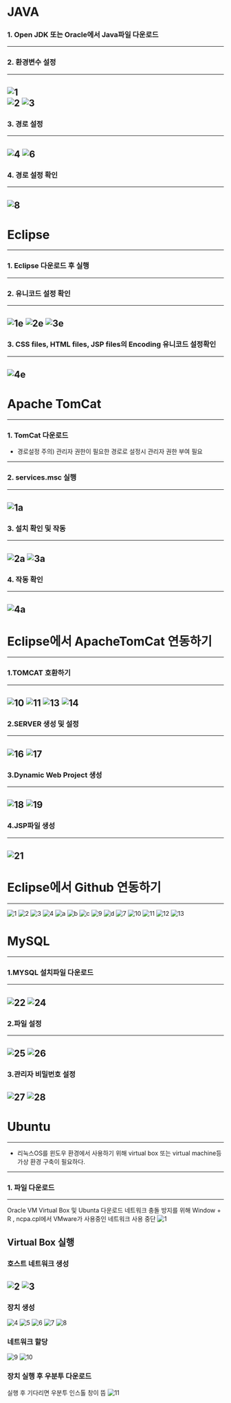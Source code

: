 # JAVA

### 1. Open JDK 또는 Oracle에서 Java파일 다운로드
---
### 2. 환경변수 설정<br>
---
![1](https://github.com/user-attachments/assets/fdaeeb7b-55b0-4765-ab24-3a91e7f9a621)<br>
![2](https://github.com/user-attachments/assets/6e59c403-a185-47d9-b9e1-15dbc50bd132)
![3](https://github.com/user-attachments/assets/b1ee8b46-3794-4bbc-bbf3-ff85b185c15f)
---
### 3. 경로 설정
---
![4](https://github.com/user-attachments/assets/457dd2a6-903b-4b96-b134-05f08c4e0b11)
![6](https://github.com/user-attachments/assets/43674b38-b7d2-4f58-8858-fedbbd61a9a4)
---
### 4. 경로 설정 확인<br>
---
![8](https://github.com/user-attachments/assets/9c59cdcd-2ca9-4b53-b09b-0634c70e086a)
---



# Eclipse
---
### 1. Eclipse 다운로드 후 실행 
---
### 2. 유니코드 설정 확인
---
![1e](https://github.com/user-attachments/assets/bd5bbf1e-9e5e-4672-9ef5-ff992f117c50)
![2e](https://github.com/user-attachments/assets/2911d244-6f88-4b8d-987e-4a84fcaddd6b)
![3e](https://github.com/user-attachments/assets/f8461b5b-5911-4a15-bca7-43d4b5193a4b)
---
### 3. CSS files, HTML files, JSP files의 Encoding 유니코드 설정확인
---
![4e](https://github.com/user-attachments/assets/c78d4beb-482d-4870-a927-57995144ad4d)
---


# Apache TomCat

---
### 1. TomCat 다운로드
- 경로설정 주의) 관리자 권한이 필요한 경로로 설정시 관리자 권한 부여 필요
---
### 2. services.msc 실행
---
![1a](https://github.com/user-attachments/assets/2a2dfc63-d93d-42f1-831a-45a4fc025e26)
---
### 3. 설치 확인 및 작동
---
![2a](https://github.com/user-attachments/assets/fc3e5747-d71c-4166-b5d5-ed55be43199c)
![3a](https://github.com/user-attachments/assets/6c4f373d-3399-4f2d-975e-ba0b8f539c77)
---
### 4. 작동 확인
---
![4a](https://github.com/user-attachments/assets/8011e881-0e93-4ec9-929a-1d2744366077)
---



# Eclipse에서 ApacheTomCat 연동하기

---
### 1.TOMCAT 호환하기<br>
---
![10](https://github.com/user-attachments/assets/d7df9970-450d-4ccb-87a6-d487b7883f2e)
![11](https://github.com/user-attachments/assets/2e328069-f03b-402d-8d45-49224519f73a)
![13](https://github.com/user-attachments/assets/6bc0368f-99bd-4039-84f0-6c2e620c0147)
![14](https://github.com/user-attachments/assets/0350c571-15a9-483d-9656-28330d5d935a)
---
### 2.SERVER 생성 및 설정<br>
---
![16](https://github.com/user-attachments/assets/ae5d056b-8c03-4eca-9caa-7a4e5c876f82)
![17](https://github.com/user-attachments/assets/a1c9a65f-42ac-49f5-a9b5-8a563d880605)
---
### 3.Dynamic Web Project 생성<br>
---
![18](https://github.com/user-attachments/assets/7b95d3d8-1fc8-4cd9-b78d-525a74d92427)
![19](https://github.com/user-attachments/assets/e1bb3e2a-3e34-4633-8645-f7017c528a9e)
---
### 4.JSP파일 생성<br>
---
![21](https://github.com/user-attachments/assets/1d982c58-70d1-49c1-b464-d2d1f5738312)
---


# Eclipse에서 Github 연동하기

---
![1](https://github.com/user-attachments/assets/14954475-2afe-4ab0-9a26-d67606fc430a)
![2](https://github.com/user-attachments/assets/2d328e73-9f10-44ae-b684-47b136c856d0)
![3](https://github.com/user-attachments/assets/4c620beb-8cfb-4c18-bbab-4da90f1d1809)
![4](https://github.com/user-attachments/assets/1bb0d894-96bb-456f-8e7e-d40b4c4a8442)
![a](https://github.com/user-attachments/assets/eb1b4709-a765-4fa4-bd53-5d3e24f8e256)
![b](https://github.com/user-attachments/assets/dd1f6ae5-15a5-48bb-bda2-8e72ae254d52)
![c](https://github.com/user-attachments/assets/a747e755-6ed4-4d57-b9b6-1eebdd0ce480)
![9](https://github.com/user-attachments/assets/d124932e-7210-4f9b-86c4-8876115ce9ec)
![d](https://github.com/user-attachments/assets/092749c1-917a-4119-9faf-df958098c666)
![7](https://github.com/user-attachments/assets/16ab0389-9303-49b6-a5de-e0280b55a01a)
![10](https://github.com/user-attachments/assets/a0b7edfc-4526-457b-906a-262336ebcf05)
![11](https://github.com/user-attachments/assets/c7742176-0d89-4264-b8f6-24bdef5a58f9)
![12](https://github.com/user-attachments/assets/70ad3972-45dd-4f0b-b820-746bdb9ec645)
![13](https://github.com/user-attachments/assets/0c72a76d-06d9-4aa2-8391-65a8751d208c)



# MySQL

---
### 1.MYSQL 설치파일 다운로드
---
![22](https://github.com/user-attachments/assets/c6955c12-ddcd-4dd7-9cae-1a975fc1c442)
![24](https://github.com/user-attachments/assets/14f7ce67-d3ab-47cd-ae04-37ef5e1ffba5)
---
### 2.파일 설정
---
![25](https://github.com/user-attachments/assets/af585caa-59af-47db-8598-ee12ed245822)
![26](https://github.com/user-attachments/assets/3f410161-b03d-40b2-986d-d43b7951f155)
---
### 3.관리자 비밀번호 설정
![27](https://github.com/user-attachments/assets/0040ba33-e7ff-40df-b996-05de1e119ff2)
![28](https://github.com/user-attachments/assets/dfaae481-9ba6-4dd5-8296-60f9304b3aac)
---


# Ubuntu

---
- 리눅스OS를 윈도우 환경에서 사용하기 위해 virtual box 또는 virtual machine등 가상 환경 구축이 필요하다. 
---
### 1. 파일 다운로드
---
Oracle VM Virtual Box 및 Ubunta 다운로드
네트워크 충돌 방지를 위해 Window + R , ncpa.cpl에서 VMware가 사용중인 네트워크 사용 중단
![1](https://github.com/user-attachments/assets/e1a9091b-a0be-4c09-b2c6-2f8a0292a384)

Virtual Box 실행
---
### 호스트 네트워크 생성
![2](https://github.com/user-attachments/assets/46647c35-7a2a-4f87-96e8-28a00b78794e)
![3](https://github.com/user-attachments/assets/ea859947-0be7-4ccc-a660-fdda4439b960)
---
### 장치 생성
![4](https://github.com/user-attachments/assets/9de4fa7f-756e-4421-956f-f2f993a004f8)
![5](https://github.com/user-attachments/assets/8d6465d9-e351-4b27-9f82-06418bcb16e1)
![6](https://github.com/user-attachments/assets/af451e78-0ebf-4fd8-86f4-c52324fb2c76)
![7](https://github.com/user-attachments/assets/5d99f005-d158-491a-8191-19cc59749131)
![8](https://github.com/user-attachments/assets/e17a8c84-1d51-4d65-9d0f-f7694ae57300)

### 네트워크 할당
![9](https://github.com/user-attachments/assets/07e13862-c80a-419b-bac7-2589899adc47)
![10](https://github.com/user-attachments/assets/863826a2-fa64-4a4b-ba55-ecedcd272c13)


### 장치 실행 후 우분투 다운로드
실행 후 기다리면 우분투 인스톨 창이 뜸
![11](https://github.com/user-attachments/assets/83669e91-b6f5-4faa-87e2-28301395894e)

